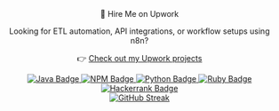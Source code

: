 <div id="header" align="center">
💼 Hire Me on Upwork

Looking for ETL automation, API integrations, or workflow setups using n8n?

👉 [Check out my Upwork projects](https://www.upwork.com/freelancers/your-username)


  <div id="badges">
    <a href="https://github.com/Skullabs/kikaha">
      <img src="https://img.shields.io/badge/Java-orange?style=for-the-badge&logo=javascript&logoColor=white" alt="Java Badge"/>
    </a>
    <a href="https://www.npmjs.com/~jmilagroso">
      <img src="https://img.shields.io/badge/Javascript-green?style=for-the-badge&logo=javascript&logoColor=white" alt="NPM Badge"/>
    </a>
    <a href="https://pypi.org/user/jaym/">
      <img src="https://img.shields.io/badge/Python-blue?style=for-the-badge&logo=python&logoColor=white" alt="Python Badge"/>
    </a>
    <a href="https://rubygems.org/profiles/jmilagroso">
      <img src="https://img.shields.io/badge/Ruby-red?style=for-the-badge&logo=ruby&logoColor=white" alt="Ruby Badge"/>
    </a>
  </div>
  <a href="https://www.hackerrank.com/profile/jmilagroso">
    <img src="https://img.shields.io/badge/-Hackerrank-2EC866?style=for-the-badge&logo=HackerRank&logoColor=white" alt="Hackerrank Badge"/>
  </a>
  <br/>
  <a href="https://git.io/streak-stats"><img src="https://streak-stats.demolab.com?user=jmilagroso&short_numbers=true&mode=weekly" alt="GitHub Streak" /></a>
</div>
